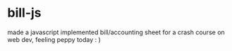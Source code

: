# bill-js
made a javascript implemented bill/accounting sheet for a crash course on web dev, feeling peppy today : )
